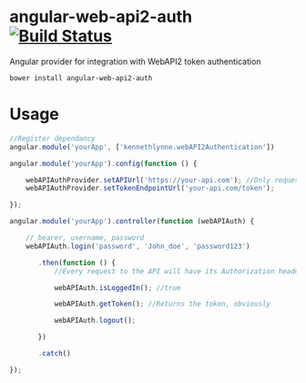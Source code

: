 angular-web-api2-auth [![Build Status](https://travis-ci.org/kennethlynne/angular-web-api2-auth.png?branch=master)](https://travis-ci.org/kennethlynne/angular-web-api2-auth)
=============================

Angular provider for integration with WebAPI2 token authentication

`bower install angular-web-api2-auth`

# Usage
```javascript
//Register dependancy
angular.module('yourApp', ['kennethlynne.webAPI2Authentication'])

angular.module('yourApp').config(function () {

    webAPIAuthProvider.setAPIUrl('https://your-api.com'); //Only requests to this endpoint will get the Authorization headers modified
    webAPIAuthProvider.setTokenEndpointUrl('your-api.com/token');

});

angular.module('yourApp').controller(function (webAPIAuth) {

    // bearer, username, password
    webAPIAuth.login('password', 'John_doe', 'password123')

       .then(function () {
           //Every request to the API will have its Authorization header set

           webAPIAuth.isLoggedIn(); //true

           webAPIAuth.getToken(); //Returns the token, obviously

           webAPIAuth.logout();

       })

       .catch()

});

```
